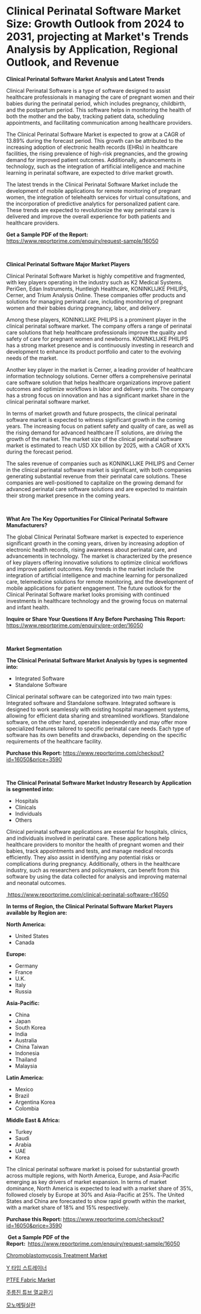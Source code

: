 <p><h1>Clinical Perinatal Software Market Size: Growth Outlook from 2024 to 2031, projecting at Market's Trends Analysis by Application, Regional Outlook, and Revenue</h1></p><p><strong>Clinical Perinatal Software Market Analysis and Latest Trends</strong></p>
<p><p>Clinical Perinatal Software is a type of software designed to assist healthcare professionals in managing the care of pregnant women and their babies during the perinatal period, which includes pregnancy, childbirth, and the postpartum period. This software helps in monitoring the health of both the mother and the baby, tracking patient data, scheduling appointments, and facilitating communication among healthcare providers.</p><p>The Clinical Perinatal Software Market is expected to grow at a CAGR of 13.89% during the forecast period. This growth can be attributed to the increasing adoption of electronic health records (EHRs) in healthcare facilities, the rising prevalence of high-risk pregnancies, and the growing demand for improved patient outcomes. Additionally, advancements in technology, such as the integration of artificial intelligence and machine learning in perinatal software, are expected to drive market growth.</p><p>The latest trends in the Clinical Perinatal Software Market include the development of mobile applications for remote monitoring of pregnant women, the integration of telehealth services for virtual consultations, and the incorporation of predictive analytics for personalized patient care. These trends are expected to revolutionize the way perinatal care is delivered and improve the overall experience for both patients and healthcare providers.</p></p>
<p><strong>Get a Sample PDF of the Report:&nbsp;</strong> <a href="https://www.reportprime.com/enquiry/request-sample/16050">https://www.reportprime.com/enquiry/request-sample/16050</a></p>
<p>&nbsp;</p>
<p><strong>Clinical Perinatal Software Major Market Players</strong></p>
<p><p>Clinical Perinatal Software Market is highly competitive and fragmented, with key players operating in the industry such as K2 Medical Systems, PeriGen, Edan Instruments, Huntleigh Healthcare, KONINKLIJKE PHILIPS, Cerner, and Trium Analysis Online. These companies offer products and solutions for managing perinatal care, including monitoring of pregnant women and their babies during pregnancy, labor, and delivery.</p><p>Among these players, KONINKLIJKE PHILIPS is a prominent player in the clinical perinatal software market. The company offers a range of perinatal care solutions that help healthcare professionals improve the quality and safety of care for pregnant women and newborns. KONINKLIJKE PHILIPS has a strong market presence and is continuously investing in research and development to enhance its product portfolio and cater to the evolving needs of the market.</p><p>Another key player in the market is Cerner, a leading provider of healthcare information technology solutions. Cerner offers a comprehensive perinatal care software solution that helps healthcare organizations improve patient outcomes and optimize workflows in labor and delivery units. The company has a strong focus on innovation and has a significant market share in the clinical perinatal software market.</p><p>In terms of market growth and future prospects, the clinical perinatal software market is expected to witness significant growth in the coming years. The increasing focus on patient safety and quality of care, as well as the rising demand for advanced healthcare IT solutions, are driving the growth of the market. The market size of the clinical perinatal software market is estimated to reach USD XX billion by 2025, with a CAGR of XX% during the forecast period.</p><p>The sales revenue of companies such as KONINKLIJKE PHILIPS and Cerner in the clinical perinatal software market is significant, with both companies generating substantial revenue from their perinatal care solutions. These companies are well-positioned to capitalize on the growing demand for advanced perinatal care software solutions and are expected to maintain their strong market presence in the coming years.</p></p>
<p>&nbsp;</p>
<p><strong>What Are The Key Opportunities For Clinical Perinatal Software Manufacturers?</strong></p>
<p><p>The global Clinical Perinatal Software market is expected to experience significant growth in the coming years, driven by increasing adoption of electronic health records, rising awareness about perinatal care, and advancements in technology. The market is characterized by the presence of key players offering innovative solutions to optimize clinical workflows and improve patient outcomes. Key trends in the market include the integration of artificial intelligence and machine learning for personalized care, telemedicine solutions for remote monitoring, and the development of mobile applications for patient engagement. The future outlook for the Clinical Perinatal Software market looks promising with continued investments in healthcare technology and the growing focus on maternal and infant health.</p></p>
<p><strong>Inquire or Share Your Questions If Any Before Purchasing This Report:</strong> <a href="https://www.reportprime.com/enquiry/pre-order/16050">https://www.reportprime.com/enquiry/pre-order/16050</a></p>
<p>&nbsp;</p>
<p><strong>Market Segmentation</strong></p>
<p><strong>The Clinical Perinatal Software Market Analysis by types is segmented into:</strong></p>
<p><ul><li>Integrated Software</li><li>Standalone Software</li></ul></p>
<p><p>Clinical perinatal software can be categorized into two main types: Integrated software and Standalone software. Integrated software is designed to work seamlessly with existing hospital management systems, allowing for efficient data sharing and streamlined workflows. Standalone software, on the other hand, operates independently and may offer more specialized features tailored to specific perinatal care needs. Each type of software has its own benefits and drawbacks, depending on the specific requirements of the healthcare facility.</p></p>
<p><strong>Purchase this Report:&nbsp;</strong><a href="https://www.reportprime.com/checkout?id=16050&price=3590">https://www.reportprime.com/checkout?id=16050&price=3590</a></p>
<p>&nbsp;</p>
<p><strong>The Clinical Perinatal Software Market Industry Research by Application is segmented into:</strong></p>
<p><ul><li>Hospitals</li><li>Clinicals</li><li>Individuals</li><li>Others</li></ul></p>
<p><p>Clinical perinatal software applications are essential for hospitals, clinics, and individuals involved in perinatal care. These applications help healthcare providers to monitor the health of pregnant women and their babies, track appointments and tests, and manage medical records efficiently. They also assist in identifying any potential risks or complications during pregnancy. Additionally, others in the healthcare industry, such as researchers and policymakers, can benefit from this software by using the data collected for analysis and improving maternal and neonatal outcomes.</p></p>
<p><a href="https://www.reportprime.com/clinical-perinatal-software-r16050">&nbsp;https://www.reportprime.com/clinical-perinatal-software-r16050</a></p>
<p><strong>In terms of Region, the Clinical Perinatal Software Market Players available by Region are:</strong></p>
<p>
    <p> <strong> North America: </strong>
        <ul>
            <li>United States</li>
            <li>Canada</li>
        </ul>
        </p> 
    <p> <strong> Europe: </strong>
        <ul>
            <li>Germany</li>
            <li>France</li>
            <li>U.K.</li>
            <li>Italy</li>
            <li>Russia</li>
        </ul>
        </p> 
    <p> <strong> Asia-Pacific: </strong>
        <ul>
            <li>China</li>
            <li>Japan</li>
            <li>South Korea</li>
            <li>India</li>
            <li>Australia</li>
            <li>China Taiwan</li>
            <li>Indonesia</li>
            <li>Thailand</li>
            <li>Malaysia</li>
        </ul>
        </p> 
    <p> <strong> Latin America: </strong>
        <ul>
            <li>Mexico</li>
            <li>Brazil</li>
            <li>Argentina Korea</li>
            <li>Colombia</li>
        </ul>
        </p> 
    <p> <strong> Middle East & Africa: </strong>
        <ul>
            <li>Turkey</li>
            <li>Saudi</li>
            <li>Arabia</li>
            <li>UAE</li>
            <li>Korea</li>
        </ul>
    </p>
    </p>
<p><p>The clinical perinatal software market is poised for substantial growth across multiple regions, with North America, Europe, and Asia-Pacific emerging as key drivers of market expansion. In terms of market dominance, North America is expected to lead with a market share of 35%, followed closely by Europe at 30% and Asia-Pacific at 25%. The United States and China are forecasted to show rapid growth within the market, with a market share of 18% and 15% respectively.</p></p>
<p><strong>Purchase this Report: </strong><a href="https://www.reportprime.com/checkout?id=16050&price=3590">https://www.reportprime.com/checkout?id=16050&price=3590</a></p>
<p>&nbsp;<strong>Get a Sample PDF of the Report:&nbsp;&nbsp;</strong><a href="https://www.reportprime.com/enquiry/request-sample/16050">https://www.reportprime.com/enquiry/request-sample/16050</a></p>
<p><strong></strong></p>
<p><p><a href="https://github.com/pjcfca/Market-Research-Report-List-2/blob/main/chromoblastomycosis-treatment-market.md">Chromoblastomycosis Treatment Market</a></p><p><a href="https://medium.com/@bustersipes981/y-%EC%9C%A0%ED%98%95-%EC%97%AC%EA%B3%BC%EA%B8%B0-%EC%8B%9C%EC%9E%A5-%ED%86%B5%EC%B0%B0-%EC%8B%9C%EC%9E%A5-%EB%8F%99%ED%96%A5-%EC%84%B1%EC%9E%A5-2024%EB%85%84%EB%B6%80%ED%84%B0-2031%EB%85%84%EA%B9%8C%EC%A7%80-%EC%98%88%EC%B8%A1-ed79dd7170fe">Y 타입 스트레이너</a></p><p><a href="https://issuu.com/reportprime-2/docs/ptfe-fabric-market-size-2030.pptx">PTFE Fabric Market</a></p><p><a href="https://medium.com/@aidenreinger/%EC%A4%91%EC%A1%B1%EA%B4%80-%ED%9E%88%ED%8A%B8-%EA%B5%90%ED%99%98%EA%B8%B0-%EC%8B%9C%EC%9E%A5-%EC%A0%84%EB%A7%9D-%EC%82%B0%EC%97%85-%EA%B0%9C%EC%9A%94-%EB%B0%8F-%EC%98%88%EC%B8%A1-2024%EB%85%84%EB%B6%80%ED%84%B0-2031%EB%85%84%EA%B9%8C%EC%A7%80-dc29ede9cc70">주름진 튜브 열교환기</a></p><p><a href="https://github.com/vsap75a286l/Market-Research-Report-List-1/blob/main/808119423871.md">모노메틸실란</a></p></p>